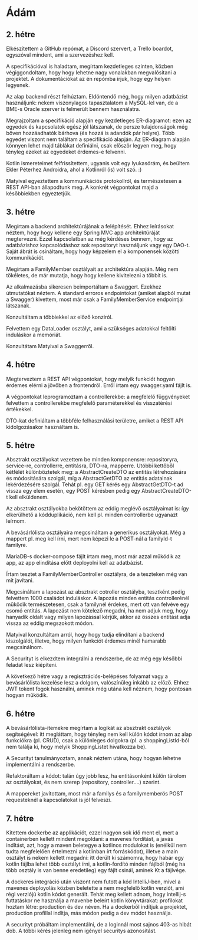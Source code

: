 # Ádám
## 2. hétre
Elkészítettem a GitHub repómat, a Discord szervert, a Trello boardot, egyszóval mindent, ami a szervezéshez kell.

A specifikációval is haladtam, megírtam kezdetleges szinten, közben végiggondoltam, hogy hogy lehetne nagy vonalakban megvalósítani a projektet. A dokumentációkat az én repómba írjuk, hogy egy helyen legyenek.

Az alap backend részt felhúztam. Eldöntendő még, hogy milyen adatbázist használjunk: nekem viszonylagos tapasztalatom a MySQL-lel van, de a BME-s Oracle szerver is felmerült bennem használatra.

Megrajzoltam a specifikáció alapján egy kezdetleges ER-diagramot: ezen az egyedek és kapcsolatok egész jól látszanak, de persze tulajdonságok még bőven hozzáadhatók bárhova (és hozzá is adandók pár helyre). Több egyedet viszont nem találtam a specifikáció alapján. Az ER-diagram alapján könnyen lehet majd táblákat definiálni, csak először legyen meg, hogy tényleg ezeket az egyedeket érdemes-e felvenni.

Kotlin ismereteimet felfrissítettem, ugyanis volt egy lyukasórám, és beültem Ekler Péterhez Androidra, ahol a Kotlinról (is) volt szó. :)

Matyival egyeztettem a kommunikációs protokollról, és természetesen a REST API-ban állapodtunk meg. A konkrét végpontokat majd a későbbiekben egyeztetjük.

## 3. hétre
Megírtam a backend architektúrájának a felépítését. Ehhez leírásokat néztem, hogy hogy kellene egy Spring MVC app architektúráját megtervezni. Ezzel kapcsolatban az még kérdéses bennem, hogy az adatbázishoz kapcsolódáshoz sok repositoryt használjunk vagy egy DAO-t. Saját ábrát is csináltam, hogy hogy képzelem el a komponensek közötti kommunikációt.

Megírtam a FamilyMember osztályait az architektúra alapján. Még nem tökéletes, de már mutatja, hogy hogy kellene kivitelezni a többit is.

Az alkalmazásba sikeresen beimportáltam a Swaggert. Ezekhez útmutatókat néztem. A standard erroros endpointokat (amiket alapból mutat a Swagger) kivettem, most már csak a FamilyMemberService endpointjai látszanak.

Konzultáltam a többiekkel az előző konziról.

Felvettem egy DataLoader osztályt, ami a szükséges adatokkal feltölti induláskor a memóriát.

Konzultátam Matyival a Swaggerről.

## 4. hétre
Megterveztem a REST API végpontokat, hogy melyik funkciót hogyan érdemes elérni a jövőben a frontendről. Erről írtam egy swagger.yaml fájlt is.

A végpontokat leprogramoztam a controllerekbe: a megfelelő függvényeket felvettem a controllerekbe megfelelő paraméterekkel és visszatérési értékekkel.

DTO-kat definiáltam a többféle felhasználási területre, amiket a REST API kidolgozásakor használtam is.

## 5. hétre

Absztrakt osztályokat vezettem be minden komponensre: repositoryra, service-re, controllerre, entitásra, DTO-ra, mapperre. Utóbbi kettőből kétfélét különböztetek meg: a AbstractCreateDTO az entitás létrehozására és módosítására szolgál, míg a AbstractGetDTO az entitás adatainak lekérdezésére szolgál. Tehát pl. egy GET kérés egy AbstractGetDTO-t ad vissza egy elem esetén, egy POST kérésben pedig egy AbstractCreateDTO-t kell elküldenem.

Az absztrakt osztályokba bekötöttem az eddig meglévő osztályaimat is: így elkerülhető a kódduplikáció, nem kell pl. minden controllerbe ugyanazt leírnom.

A bevásárlólista osztályaira megcsináltam a generikus osztályokat. Még a mappert pl. meg kell írni, mert nem képezi le a POST-nál a familyId-t familyre.

MariaDB-s docker-compose fájlt írtam meg, most már azzal működik az app, az app elindítása előtt deployolni kell az adatbázist.

Írtam tesztet a FamilyMemberController osztályra, de a teszteken még van mit javítani.

Megcsináltam a lapozást az absztrakt cotroller osztályba, tesztként pedig felvettem 1000 családot induláskor. A lapozás minden entitás controllerénél működik természetesen, csak a familynél érdekes, mert ott van felvéve egy csomó entitás. A lapozást nem kötelező megadni, ha nem adjuk meg, hogy hanyadik oldalt vagy milyen lapozással kérjük, akkor az összes entitást adja vissza az eddig megszokott módon.

Matyival konzultáltam arról, hogy hogy tudja elindítani a backend kiszolgálót, illetve, hogy milyen funkciót érdemes minél hamarabb megcsinálnom.

A Securityt is elkezdtem integrálni a rendszerbe, de az még egy későbbi feladat lesz kiépíteni.

A következő hétre vagy a regisztrációs-belépéses folyamat vagy a bevásárlólista kezelése lesz a dolgom, valószínűleg inkább az előző. Ehhez JWT tokent fogok használni, aminek még utána kell néznem, hogy pontosan hogyan működik.


## 6. hétre

A bevásárlólista-itemekre megírtam a logikát az absztrakt osztályok segítségével: itt megláttam, hogy tényleg nem kell külön kódot írnom az alap funkciókra (pl. CRUD), csak a különleges dolgokra (pl. a shoppingListId-ból nem találja ki, hogy melyik ShoppingListet hivatkozza be).

A Securityt tanulmányoztam, annak néztem utána, hogy hogyan lehetne implementálni a rendszerbe.

Refaktoráltam a kódot: talán úgy jobb lesz, ha entitásonként külön tárolom az osztályokat, és nem szerep (repository, controller....) szerint.

A mappereket javítottam, most már a familys és a familymemberös POST requesteknél a kapcsolatokat is jól felveszi.

## 7. hétre

Kitettem dockerbe az applikációt, ezzel nagyon sok idő ment el, mert a containerben kellett mindent megoldani: a mavenes fordítást, a javás indítást, azt, hogy a maven beletegye a kotlinos modulokat is (enélkül nem  tudta megfelelően értelmezni a kotlinban írt forráskódot), illetve a main osztályt is nekem kellett megadni: itt derült ki számomra, hogy habár egy kotlin fájlba lehet több osztályt írni, a kotlin-fordító minden fájlból (még ha több osztály is van benne eredetileg) egy fájlt csinál, aminek Kt a fájlvége.

A dockeres integráció után viszont nem futott a kód IntelliJ-ben, mivel a mavenes deployolás közben beletette a nem megfelelő kotlin verziót, ami régi verziójú kotlin kódot generált. Tehát meg kellett adnom, hogy intellij-s futtatáskor ne használja a mavenbe beleírt kotlin könyvtárakat: profilokat hoztam létre: production és dev néven. Ha a dockerből indítjuk a projektet, production profillal indítja, más módon pedig a dev módot használja.

A securityt próbáltam implementálni, de a loginnál most sajnos 403-as hibát dob. A többi kérés jelenleg nem igényel securitys azonosítást.
